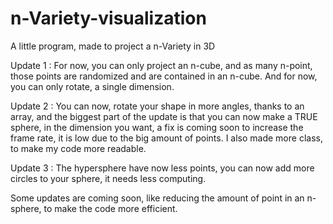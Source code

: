 # n-Variety-visualization
A little program, made to project a n-Variety in 3D

Update 1 :
For now, you can only project an n-cube, and as many n-point, those points are randomized and are contained in an n-cube. And for now, you can only rotate, a single dimension.

Update 2 :
You can now, rotate your shape in more angles, thanks to an array, and the biggest part of the update is that you can now make a TRUE sphere, in the dimension you want, a fix is coming soon to increase the frame rate, it is low due to the big amount of points. I also made more class, to make my code more readable.

Update 3 :
The hypersphere have now less points, you can now add more circles to your sphere, it needs less computing.

Some updates are coming soon, like reducing the amount of point in an n-sphere, to make the code more efficient.
